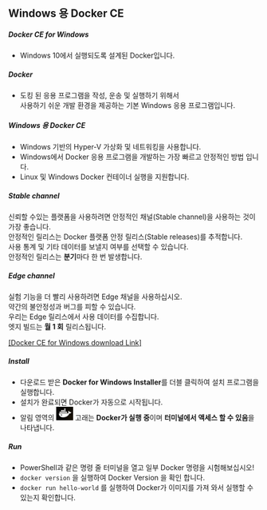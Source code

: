 

## Windows 용 Docker CE

##### Docker CE for Windows
 - Windows 10에서 실행되도록 설계된 Docker입니다.  

##### Docker
 - 도킹 된 응용 프로그램을 작성, 운송 및 실행하기 위해서  
 사용하기 쉬운 개발 환경을 제공하는 기본 Windows 응용 프로그램입니다.  

##### Windows 용 Docker CE
 - Windows 기반의 Hyper-V 가상화 및 네트워킹을 사용합니다.  
 - Windows에서 Docker 응용 프로그램을 개발하는 가장 빠르고 안정적인 방법 입니다.  
 - Linux 및 Windows Docker 컨테이너 실행을 지원합니다.  
 
##### Stable channel
신뢰할 수있는 플랫폼을 사용하려면 안정적인 채널(Stable channel)을 사용하는 것이 가장 좋습니다.  
안정적인 릴리스는 Docker 플랫폼 안정 릴리스(Stable releases)를 추적합니다.  
사용 통계 및 기타 데이터를 보낼지 여부를 선택할 수 있습니다.  
안정적인 릴리스는 **분기**마다 한 번 발생합니다.  

##### Edge channel
실험 기능을 더 빨리 사용하려면 Edge 채널을 사용하십시오.  
약간의 불안정성과 버그를 피할 수 있습니다.  
우리는 Edge 릴리스에서 사용 데이터를 수집합니다.  
엣지 빌드는 **월 1 회** 릴리스됩니다.  

[[Docker CE for Windows download Link]](https://store.docker.com/editions/community/docker-ce-desktop-windows)  

##### Install
 - 다운로드 받은 **Docker for Windows Installer**를 더블 클릭하여 설치 프로그램을 실행합니다.  
 - 설치가 완료되면 Docker가 자동으로 시작됩니다.  
 - 알림 영역의 ![whale](./img/whale-x-win.png) 고래는 **Docker가 실행 중**이며 **터미널에서 액세스 할 수 있음**을 나타냅니다.  
 
##### Run
 - PowerShell과 같은 명령 줄 터미널을 열고 일부 Docker 명령을 시험해보십시오!  
 - `docker version` 을 실행하여 Docker Version 을 확인 합니다.  
 - `docker run hello-world` 를 실행하여 Docker가 이미지를 가져 와서 실행할 수 있는지 확인합니다.  



